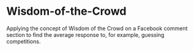 # Wisdom-of-the-Crowd
Applying the concept of Wisdom of the Crowd on a Facebook comment section to find the average response to, for example, guessing competitions.
